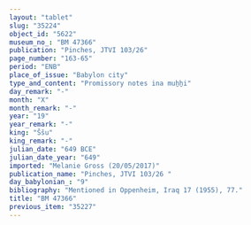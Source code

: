 ```yaml
---
layout: "tablet"
slug: "35224"
object_id: "5622"
museum_no_: "BM 47366"
publication: "Pinches, JTVI 103/26"
page_number: "163-65"
period: "ENB"
place_of_issue: "Babylon city"
type_and_content: "Promissory notes ina muẖẖi"
day_remark: "-"
month: "X"
month_remark: "-"
year: "19"
year_remark: "-"
king: "Ššu"
king_remark: "-"
julian_date: "649 BCE"
julian_date_year: "649"
imported: "Melanie Gross (20/05/2017)"
publication_name: "Pinches, JTVI 103/26 "
day_babylonian_: "9"
bibliography: "Mentioned in Oppenheim, Iraq 17 (1955), 77."
title: "BM 47366"
previous_item: "35227"
---
```

